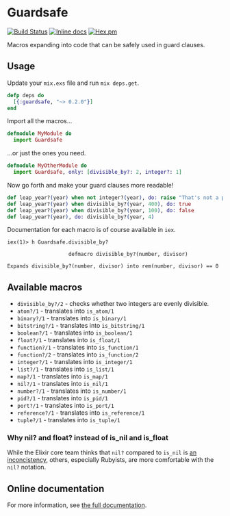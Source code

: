 # Guardsafe

[![Build Status](https://travis-ci.org/DevL/guardsafe.svg?branch=master)](https://travis-ci.org/DevL/guardsafe)
[![Inline docs](http://inch-ci.org/github/DevL/guardsafe.svg?branch=master)](http://inch-ci.org/github/DevL/guardsafe)
[![Hex.pm](https://img.shields.io/hexpm/v/guardsafe.svg)](https://hex.pm/packages/guardsafe)

Macros expanding into code that can be safely used in guard clauses.

## Usage

Update your `mix.exs` file and run `mix deps.get`.
```elixir
defp deps do
  [{:guardsafe, "~> 0.2.0"}]
end
```

Import all the macros...
```elixir
defmodule MyModule do
  import Guardsafe
```

...or just the ones you need.
```elixir
defmodule MyOtherModule do
  import Guardsafe, only: [divisible_by?: 2, integer?: 1]
```

Now go forth and make your guard clauses more readable!
```elixir
def leap_year?(year) when not integer?(year), do: raise "That's not a proper year!"
def leap_year?(year) when divisible_by?(year, 400), do: true
def leap_year?(year) when divisible_by?(year, 100), do: false
def leap_year?(year), do: divisible_by?(year, 4)
```

Documentation for each macro is of course available in `iex`.
```
iex(1)> h Guardsafe.divisible_by?

                    defmacro divisible_by?(number, divisor)

Expands divisible_by?(number, divisor) into rem(number, divisor) == 0
```

## Available macros

* `divisible_by?/2` - checks whether two integers are evenly divisible.
* `atom?/1` - translates into `is_atom/1`
* `binary?/1` - translates into `is_binary/1`
* `bitstring?/1` - translates into `is_bitstring/1`
* `boolean?/1` - translates into `is_boolean/1`
* `float?/1` - translates into `is_float/1`
* `function?/1` - translates into `is_function/1`
* `function?/2` - translates into `is_function/2`
* `integer?/1` - translates into `is_integer/1`
* `list?/1` - translates into `is_list/1`
* `map?/1` - translates into `is_map/1`
* `nil?/1` - translates into `is_nil/1`
* `number?/1` - translates into `is_number/1`
* `pid?/1` - translates into `is_pid/1`
* `port?/1` - translates into `is_port/1`
* `reference?/1` - translates into `is_reference/1`
* `tuple?/1` - translates into `is_tuple/1`

### Why nil? and float? instead of is_nil and is_float

While the Elixir core team thinks that `nil?` compared to `is_nil` is [an inconcistency](https://groups.google.com/forum/#!topic/elixir-lang-core/FaKJstePFV0), others, especially Rubyists, are more comfortable with the `nil?` notation.

## Online documentation

For more information, see [the full documentation](http://hexdocs.pm/guardsafe/).
